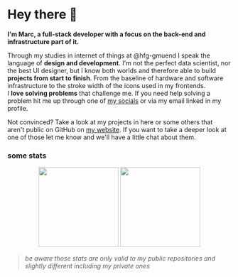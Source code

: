 # Hey there 👋

**I'm Marc, a full-stack developer with a focus on the back-end and infrastructure part of it.**

Through my studies in internet of things at @hfg-gmuend I speak the language of **design and development**. I'm not the perfect data scientist, nor the best UI designer, but I know both worlds and therefore able to build **projects from start to finish**. From the baseline of hardware and software infrastructure to the stroke width of the icons used in my frontends.  
I **love solving problems** that challenge me. If you need help solving a problem hit me up through one of <a target="_blank" href="https://www.marcrufeis.de/socials">my socials</a> or via my email linked in my profile.

Not convinced? Take a look at my projects in here or some others that aren't public on GitHub on <a target="_blank" href="https://www.marcrufeis.de/">my website</a>. If you want to take a deeper look at one of those let me know and we'll have a little chat about them.

### some stats
<div align="center">
<img height="180em" src="https://github-readme-stats.vercel.app/api?username=craftycram&count_private=true&show_icons=true&theme=dark&include_all_commits" />
<img height="180em" src="https://github-readme-stats.vercel.app/api/top-langs/?username=craftycram&theme=dark&layout=compact&langs_count=6" />
</div>

> *be aware those stats are only valid to my public repositories and slightly different including my private ones*